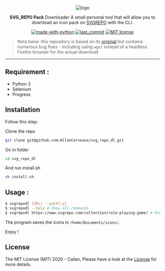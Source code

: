 <div align="center">
	<img src=".github/README/Logo.svg" alt="logo"/>
	<p><strong>SVG_REPO Pack</strong> Downloader A small personal tool that will allow you to download an icon pack on <a href="https://www.svgrepo.com/">SVGREPO</a> with the CLI.</p>

[![made-with-python](https://img.shields.io/badge/Made%20with-Python-1f425f.svg)](https://www.python.org/)
[![last_commit](https://img.shields.io/github/last-commit/AllanCerveaux/svg_repo_dl?style=flat-square)](https://github.com/AllanCerveaux/svg_repo_dl/commits/master)
[![MIT license](https://img.shields.io/badge/License-MIT-blue.svg)](https://github.com/AllanCerveaux/svg_repo_dl/blob/master/LICENSE)
</div>

> Nota bene: this repository is based on its [original](https://github.com/AllanCerveaux/svg_repo_dl) but contains numerous bug fixes - including using `wget` instead of a headless Firefox browser for the actual download

___

## Requirement :

- Python 3
- Selenium
- Progress

## Installation
Follow this step:

Clone the repo
```bash
git clone git@github.com:AllanCerveaux/svg_repo_dl.git
```

Go in folder
```bash
cd svg_repo_dl
```

And run install.sh
```bash
sh install.sh
```
## Usage :

```bash
$ svgrepodl [URL] --path[-p]
$ svgrepodl --help # Show all commands
$ svgrepodl https://www.svgrepo.com/collection/role-playing-game/ # Run downloader
```

The program saves the icons in `/home/Documents/icons/`.

Enjoy !

## License
The MIT License (MIT) 2020 - Callan, Please have a look at the [License](https://github.com/AllanCerveaux/svg_repo_dl/blob/master/LICENSE) for more details.
